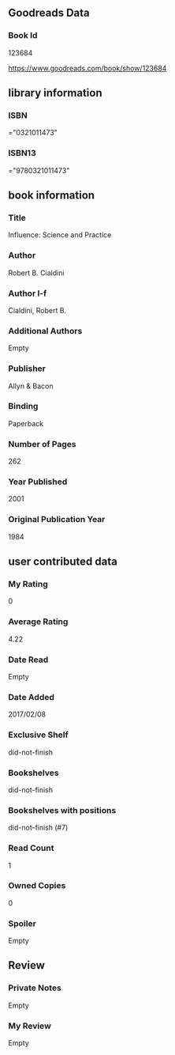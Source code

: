 <!-- This template shows how to bulk convert all columns of data into one markdown file -->
<!-- caveat: substitution key matches column headers from default export. You will get a KeyError if there's a mismatch -->

## Goodreads Data

### Book Id 

123684

https://www.goodreads.com/book/show/123684

## library information

### ISBN 
="0321011473"

### ISBN13 
="9780321011473"

## book information

### Title
Influence: Science and Practice

### Author 
Robert B. Cialdini

### Author l-f 
Cialdini, Robert B.

### Additional Authors
Empty

### Publisher 
Allyn & Bacon

### Binding
Paperback

### Number of Pages
262

### Year Published
2001

### Original Publication Year 
1984

## user contributed data

### My Rating
0

### Average Rating
4.22

### Date Read
Empty

### Date Added
2017/02/08

### Exclusive Shelf
did-not-finish

### Bookshelves
did-not-finish

### Bookshelves with positions
did-not-finish (#7)

### Read Count
1

### Owned Copies
0

### Spoiler 
Empty

## Review

### Private Notes
Empty

### My Review
Empty